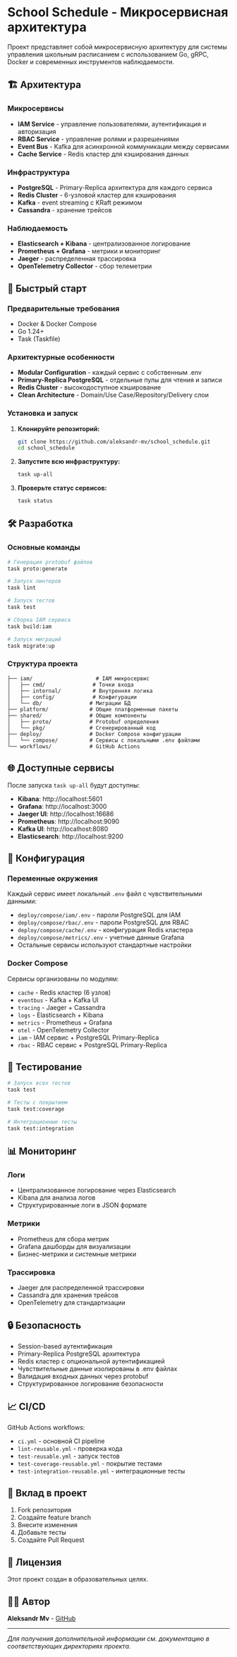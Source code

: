 # School Schedule - Микросервисная архитектура

Проект представляет собой микросервисную архитектуру для системы управления школьным расписанием с использованием Go, gRPC, Docker и современных инструментов наблюдаемости.

## 🏗️ Архитектура

### Микросервисы
- **IAM Service** - управление пользователями, аутентификация и авторизация
- **RBAC Service** - управление ролями и разрешениями
- **Event Bus** - Kafka для асинхронной коммуникации между сервисами
- **Cache Service** - Redis кластер для кэширования данных

### Инфраструктура
- **PostgreSQL** - Primary-Replica архитектура для каждого сервиса
- **Redis Cluster** - 6-узловой кластер для кэширования
- **Kafka** - event streaming с KRaft режимом
- **Cassandra** - хранение трейсов

### Наблюдаемость
- **Elasticsearch + Kibana** - централизованное логирование
- **Prometheus + Grafana** - метрики и мониторинг
- **Jaeger** - распределенная трассировка
- **OpenTelemetry Collector** - сбор телеметрии

## 🚀 Быстрый старт

### Предварительные требования
- Docker & Docker Compose
- Go 1.24+
- Task (Taskfile)

### Архитектурные особенности
- **Modular Configuration** - каждый сервис с собственным .env
- **Primary-Replica PostgreSQL** - отдельные пулы для чтения и записи
- **Redis Cluster** - высокодоступное кэширование
- **Clean Architecture** - Domain/Use Case/Repository/Delivery слои

### Установка и запуск

1. **Клонируйте репозиторий:**
   ```bash
   git clone https://github.com/aleksandr-mv/school_schedule.git
   cd school_schedule
   ```

2. **Запустите всю инфраструктуру:**
   ```bash
   task up-all
   ```

3. **Проверьте статус сервисов:**
   ```bash
   task status
   ```

## 🛠️ Разработка

### Основные команды

```bash
# Генерация protobuf файлов
task proto:generate

# Запуск линтеров
task lint

# Запуск тестов
task test

# Сборка IAM сервиса
task build:iam

# Запуск миграций
task migrate:up
```

### Структура проекта

```
├── iam/                    # IAM микросервис
│   ├── cmd/               # Точки входа
│   ├── internal/          # Внутренняя логика
│   ├── config/            # Конфигурации
│   └── db/               # Миграции БД
├── platform/             # Общие платформенные пакеты
├── shared/               # Общие компоненты
│   ├── proto/            # Protobuf определения
│   └── pkg/              # Сгенерированный код
├── deploy/               # Docker Compose конфигурации
│   └── compose/          # Сервисы с локальными .env файлами
└── workflows/            # GitHub Actions
```

## 🌐 Доступные сервисы

После запуска `task up-all` будут доступны:

- **Kibana**: http://localhost:5601
- **Grafana**: http://localhost:3000
- **Jaeger UI**: http://localhost:16686
- **Prometheus**: http://localhost:9090
- **Kafka UI**: http://localhost:8080
- **Elasticsearch**: http://localhost:9200

## 🔧 Конфигурация

### Переменные окружения
Каждый сервис имеет локальный `.env` файл с чувствительными данными:

- `deploy/compose/iam/.env` - пароли PostgreSQL для IAM
- `deploy/compose/rbac/.env` - пароли PostgreSQL для RBAC  
- `deploy/compose/cache/.env` - конфигурация Redis кластера
- `deploy/compose/metrics/.env` - учетные данные Grafana
- Остальные сервисы используют стандартные настройки

### Docker Compose
Сервисы организованы по модулям:
- `cache` - Redis кластер (6 узлов)
- `eventbus` - Kafka + Kafka UI
- `tracing` - Jaeger + Cassandra
- `logs` - Elasticsearch + Kibana
- `metrics` - Prometheus + Grafana
- `otel` - OpenTelemetry Collector
- `iam` - IAM сервис + PostgreSQL Primary-Replica
- `rbac` - RBAC сервис + PostgreSQL Primary-Replica

## 🧪 Тестирование

```bash
# Запуск всех тестов
task test

# Тесты с покрытием
task test:coverage

# Интеграционные тесты
task test:integration
```

## 📊 Мониторинг

### Логи
- Централизованное логирование через Elasticsearch
- Kibana для анализа логов
- Структурированные логи в JSON формате

### Метрики
- Prometheus для сбора метрик
- Grafana дашборды для визуализации
- Бизнес-метрики и системные метрики

### Трассировка
- Jaeger для распределенной трассировки
- Cassandra для хранения трейсов
- OpenTelemetry для стандартизации

## 🔒 Безопасность

- Session-based аутентификация
- Primary-Replica PostgreSQL архитектура
- Redis кластер с опциональной аутентификацией
- Чувствительные данные изолированы в .env файлах
- Валидация входных данных через protobuf
- Структурированное логирование безопасности

## 📈 CI/CD

GitHub Actions workflows:
- `ci.yml` - основной CI pipeline
- `lint-reusable.yml` - проверка кода
- `test-reusable.yml` - запуск тестов
- `test-coverage-reusable.yml` - покрытие тестами
- `test-integration-reusable.yml` - интеграционные тесты

## 🤝 Вклад в проект

1. Fork репозитория
2. Создайте feature branch
3. Внесите изменения
4. Добавьте тесты
5. Создайте Pull Request

## 📄 Лицензия

Этот проект создан в образовательных целях.

## 👨‍💻 Автор

**Aleksandr Mv** - [GitHub](https://github.com/aleksandr-mv)

---

*Для получения дополнительной информации см. документацию в соответствующих директориях проекта.*
